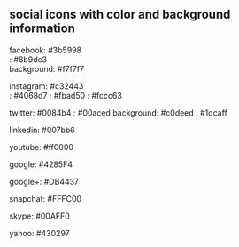 ## social icons with color and background information

facebook: #3b5998<br>
        : #8b9dc3<br>
  background: #f7f7f7
  
instagram: #c32443<br>
<tab>    : #4068d7
         : #fbad50
         : #fccc63

twitter: #0084b4
       : #00aced
  background: #c0deed
            : #1dcaff

linkedin: #007bb6

youtube: #ff0000

google: #4285F4

google+: #DB4437

snapchat: #FFFC00

skype: #00AFF0

yahoo: #430297

